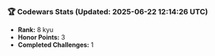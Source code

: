 ### 🏆 Codewars Stats (Updated: 2025-06-22 12:14:26 UTC)

- **Rank:** 8 kyu
- **Honor Points:** 3
- **Completed Challenges:** 1
